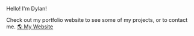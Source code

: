 Hello! I'm Dylan!

Check out my portfolio website to see some of my projects, or to contact me. 
[🌎 My Website](https://www.dylanmashini.com/)
